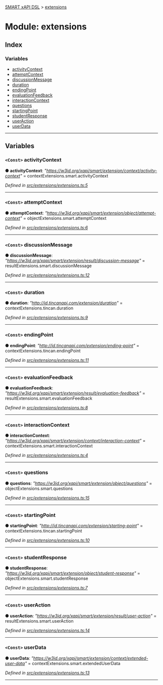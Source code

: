 [SMART xAPI DSL](../README.md) > [extensions](../modules/extensions.md)

# Module: extensions

## Index

### Variables

* [activityContext](extensions.md#activitycontext)
* [attemptContext](extensions.md#attemptcontext)
* [discussionMessage](extensions.md#discussionmessage)
* [duration](extensions.md#duration)
* [endingPoint](extensions.md#endingpoint)
* [evaluationFeedback](extensions.md#evaluationfeedback)
* [interactionContext](extensions.md#interactioncontext)
* [questions](extensions.md#questions)
* [startingPoint](extensions.md#startingpoint)
* [studentResponse](extensions.md#studentresponse)
* [userAction](extensions.md#useraction)
* [userData](extensions.md#userdata)

---

## Variables

<a id="activitycontext"></a>

### `<Const>` activityContext

**● activityContext**: *"https://w3id.org/xapi/smart/extension/context/activity-context"* =  contextExtensions.smart.activityContext

*Defined in [src/extensions/extensions.ts:5](https://github.com/Gradiant/smart-xapi-dsl/blob/master/src/extensions/extensions.ts#L5)*

___
<a id="attemptcontext"></a>

### `<Const>` attemptContext

**● attemptContext**: *"https://w3id.org/xapi/smart/extension/object/attempt-context"* =  objectExtensions.smart.attemptContext

*Defined in [src/extensions/extensions.ts:6](https://github.com/Gradiant/smart-xapi-dsl/blob/master/src/extensions/extensions.ts#L6)*

___
<a id="discussionmessage"></a>

### `<Const>` discussionMessage

**● discussionMessage**: *"https://w3id.org/xapi/smart/extension/result/discussion-message"* =  resultExtensions.smart.discussionMessage

*Defined in [src/extensions/extensions.ts:12](https://github.com/Gradiant/smart-xapi-dsl/blob/master/src/extensions/extensions.ts#L12)*

___
<a id="duration"></a>

### `<Const>` duration

**● duration**: *"http://id.tincanapi.com/extension/duration"* =  contextExtensions.tincan.duration

*Defined in [src/extensions/extensions.ts:9](https://github.com/Gradiant/smart-xapi-dsl/blob/master/src/extensions/extensions.ts#L9)*

___
<a id="endingpoint"></a>

### `<Const>` endingPoint

**● endingPoint**: *"http://id.tincanapi.com/extension/ending-point"* =  contextExtensions.tincan.endingPoint

*Defined in [src/extensions/extensions.ts:11](https://github.com/Gradiant/smart-xapi-dsl/blob/master/src/extensions/extensions.ts#L11)*

___
<a id="evaluationfeedback"></a>

### `<Const>` evaluationFeedback

**● evaluationFeedback**: *"https://w3id.org/xapi/smart/extension/result/evaluation-feedback"* =  resultExtensions.smart.evaluationFeedback

*Defined in [src/extensions/extensions.ts:8](https://github.com/Gradiant/smart-xapi-dsl/blob/master/src/extensions/extensions.ts#L8)*

___
<a id="interactioncontext"></a>

### `<Const>` interactionContext

**● interactionContext**: *"https://w3id.org/xapi/smart/extension/context/interaction-context"* =  contextExtensions.smart.interactionContext

*Defined in [src/extensions/extensions.ts:4](https://github.com/Gradiant/smart-xapi-dsl/blob/master/src/extensions/extensions.ts#L4)*

___
<a id="questions"></a>

### `<Const>` questions

**● questions**: *"https://w3id.org/xapi/smart/extension/object/questions"* =  objectExtensions.smart.questions

*Defined in [src/extensions/extensions.ts:15](https://github.com/Gradiant/smart-xapi-dsl/blob/master/src/extensions/extensions.ts#L15)*

___
<a id="startingpoint"></a>

### `<Const>` startingPoint

**● startingPoint**: *"http://id.tincanapi.com/extension/starting-point"* =  contextExtensions.tincan.startingPoint

*Defined in [src/extensions/extensions.ts:10](https://github.com/Gradiant/smart-xapi-dsl/blob/master/src/extensions/extensions.ts#L10)*

___
<a id="studentresponse"></a>

### `<Const>` studentResponse

**● studentResponse**: *"https://w3id.org/xapi/smart/extension/object/student-response"* =  objectExtensions.smart.studentResponse

*Defined in [src/extensions/extensions.ts:7](https://github.com/Gradiant/smart-xapi-dsl/blob/master/src/extensions/extensions.ts#L7)*

___
<a id="useraction"></a>

### `<Const>` userAction

**● userAction**: *"https://w3id.org/xapi/smart/extension/result/user-action"* =  resultExtensions.smart.userAction

*Defined in [src/extensions/extensions.ts:14](https://github.com/Gradiant/smart-xapi-dsl/blob/master/src/extensions/extensions.ts#L14)*

___
<a id="userdata"></a>

### `<Const>` userData

**● userData**: *"https://w3id.org/xapi/smart/extension/context/extended-user-data"* =  contextExtensions.smart.extendedUserData

*Defined in [src/extensions/extensions.ts:13](https://github.com/Gradiant/smart-xapi-dsl/blob/master/src/extensions/extensions.ts#L13)*

___


